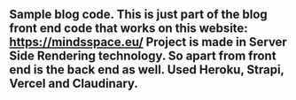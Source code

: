 ## Sample blog code. This is just part of the blog front end code that works on this website: https://mindsspace.eu/ Project is made in Server Side Rendering technology. So apart from front end is the back end as well. Used Heroku, Strapi, Vercel and Claudinary.
